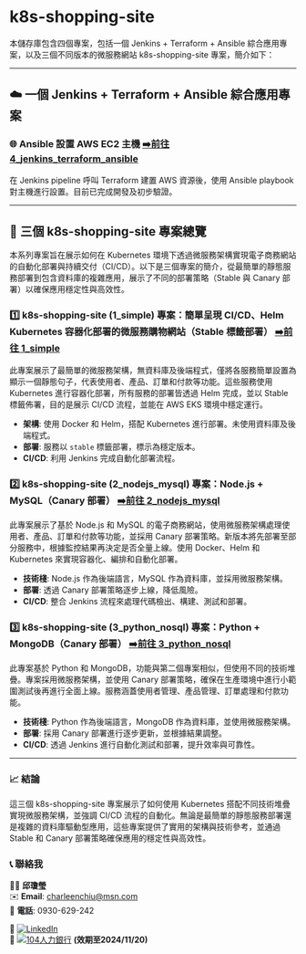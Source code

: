 # k8s-shopping-site

本儲存庫包含四個專案，包括一個 Jenkins + Terraform + Ansible 綜合應用專案，以及三個不同版本的微服務網站 k8s-shopping-site 專案，簡介如下：

---

## ☁️ 一個 Jenkins + Terraform + Ansible 綜合應用專案
### 🌐 Ansible 設置 AWS EC2 主機  [➡️前往 4_jenkins_terraform_ansible](https://github.com/charleenchiu/k8s-shopping-site/tree/4_jenkins_terraform_ansible)
在 Jenkins pipeline 呼叫 Terraform 建置 AWS 資源後，使用 Ansible playbook 對主機進行設置。目前已完成開發及初步驗證。

---

## 🛒 三個 k8s-shopping-site 專案總覽

本系列專案旨在展示如何在 Kubernetes 環境下透過微服務架構實現電子商務網站的自動化部署與持續交付（CI/CD）。以下是三個專案的簡介，從最簡單的靜態服務部署到包含資料庫的複雜應用，展示了不同的部署策略（Stable 與 Canary 部署）以確保應用穩定性與高效性。

### 1️⃣ k8s-shopping-site (1_simple) 專案：簡單呈現 CI/CD、Helm Kubernetes 容器化部署的微服務購物網站（Stable 標籤部署）  [➡️前往 1_simple](https://github.com/charleenchiu/k8s-shopping-site/tree/1_simple)

此專案展示了最簡單的微服務架構，無資料庫及後端程式，僅將各服務簡單設置為顯示一個靜態句子，代表使用者、產品、訂單和付款等功能。這些服務使用 Kubernetes 進行容器化部署，所有服務的部署皆透過 Helm 完成，並以 Stable 標籤佈署，目的是展示 CI/CD 流程，並能在 AWS EKS 環境中穩定運行。

- **架構**: 使用 Docker 和 Helm，搭配 Kubernetes 進行部署。未使用資料庫及後端程式。
- **部署**: 服務以 `stable` 標籤部署，標示為穩定版本。
- **CI/CD**: 利用 Jenkins 完成自動化部署流程。

### 2️⃣ k8s-shopping-site (2_nodejs_mysql) 專案：Node.js + MySQL（Canary 部署）  [➡️前往 2_nodejs_mysql](https://github.com/charleenchiu/k8s-shopping-site/tree/2_nodejs_mysql)

此專案展示了基於 Node.js 和 MySQL 的電子商務網站，使用微服務架構處理使用者、產品、訂單和付款等功能，並採用 Canary 部署策略。新版本將先部署至部分服務中，根據監控結果再決定是否全量上線。使用 Docker、Helm 和 Kubernetes 來實現容器化、編排和自動化部署。

- **技術棧**: Node.js 作為後端語言，MySQL 作為資料庫，並採用微服務架構。
- **部署**: 透過 Canary 部署策略逐步上線，降低風險。
- **CI/CD**: 整合 Jenkins 流程來處理代碼檢出、構建、測試和部署。

### 3️⃣ k8s-shopping-site (3_python_nosql) 專案：Python + MongoDB（Canary 部署）  [➡️前往 3_python_nosql](https://github.com/charleenchiu/k8s-shopping-site/tree/3_python_nosql)

此專案基於 Python 和 MongoDB，功能與第二個專案相似，但使用不同的技術堆疊。專案採用微服務架構，並使用 Canary 部署策略，確保在生產環境中進行小範圍測試後再進行全面上線。服務涵蓋使用者管理、產品管理、訂單處理和付款功能。

- **技術棧**: Python 作為後端語言，MongoDB 作為資料庫，並使用微服務架構。
- **部署**: 採用 Canary 部署進行逐步更新，並根據結果調整。
- **CI/CD**: 透過 Jenkins 進行自動化測試和部署，提升效率與可靠性。

---

### 📈 結論

這三個 k8s-shopping-site 專案展示了如何使用 Kubernetes 搭配不同技術堆疊實現微服務架構，並強調 CI/CD 流程的自動化。無論是最簡單的靜態服務部署還是複雜的資料庫驅動型應用，這些專案提供了實用的架構與技術參考，並通過 Stable 和 Canary 部署策略確保應用的穩定性與高效性。



### 📞 聯絡我
👩‍💻 **邱瓊瑩**  
✉️ **Email**: [charleenchiu@msn.com](mailto:charleenchiu@msn.com)  
📱 **電話**: 0930-629-242  

🔗 [![LinkedIn](https://img.shields.io/badge/LinkedIn-邱瓊瑩-blue?style=flat&logo=linkedin&logoColor=white)](https://www.linkedin.com/in/charleenchiu/)  
🔗 [![104人力銀行](https://img.shields.io/badge/104人力銀行-履歷分享-orange?style=flat&logo=104&logoColor=white)](https://pda.104.com.tw/profile/share/i8TlEWaBQZoMAXKV0SEmPST014a1AIa9) **(效期至2024/11/20)**